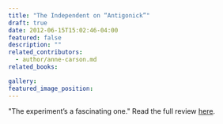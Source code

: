 ```yaml
---
title: "The Independent on “Antigonick”"
draft: true
date: 2012-06-15T15:02:46-04:00
featured: false
description: ""
related_contributors:
  - author/anne-carson.md
related_books:

gallery:
featured_image_position: 
---
```


"The experiment’s a fascinating one." Read the full review [here](http://www.independent.co.uk/arts-entertainment/books/reviews/antigonick-by-anne-carsonthe-watch-by-joydeep-roybhattacharya-7785712.html). 

